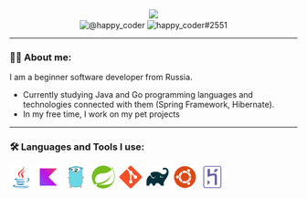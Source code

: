 <div id="header" align="center">
	<img src="https://media.giphy.com/media/5eLDrEaRGHegx2FeF2/giphy.gif" width="200"/>
</div>

<div id="badges" align="center">
	<img src="https://img.shields.io/badge/@kirik_suhofrukt-blue?logo=telegram&logoColor=white&style=flat-square"
		 alt="@happy_coder" title="@happy_coder"/>
	<img src="https://img.shields.io/badge/happy__coder,%20Discord%20Tag:%202551-blueviolet?logo=discord&logoColor=white&style=flat-square" 
	     alt="happy_coder#2551" title="happy_coder#2551"
</div>

---
<div id="aboutme" align="left">
<h3> 🧝‍♂️ About me: </h3>
<p>I am a beginner software developer from Russia.</p> 

<ul>
	<li>Currently studying Java and Go programming languages and technologies connected with them (Spring Framework, Hibernate).</li>
	<li>In my free time, I work on my pet projects</li>
</ul>

---

<h3 align="left"> 🛠️ Languages and Tools I use: </h3>

<div id="tools" align="left">
	<img src="https://github.com/devicons/devicon/blob/master/icons/java/java-original.svg" title="Java" alt="Java" width="40" height="40"/>&nbsp;
	<img src="https://github.com/devicons/devicon/blob/master/icons/kotlin/kotlin-original.svg" title="Kotlin" alt="Kotin" width="40" height="40"/>&nbsp;
	<img src="https://github.com/devicons/devicon/blob/master/icons/go/go-original.svg" title="Go"
	     alt="Go" width="40" height="40"/>&nbsp;
	<img src="https://github.com/devicons/devicon/blob/master/icons/spring/spring-original.svg" title="Spring" alt="Spring" width="40" height="40"/>&nbsp;
	<img src="https://github.com/devicons/devicon/blob/master/icons/git/git-original.svg" title="Git" alt="Git" width="40" height="40"/>&nbsp;
	<img src="https://github.com/devicons/devicon/blob/master/icons/gradle/gradle-plain.svg" title="Gradle" alt="Gradle" width="40" height="40"/>&nbsp;
	<img src="https://github.com/devicons/devicon/blob/master/icons/ubuntu/ubuntu-plain.svg" title="Ubuntu" alt="Ubuntu" width="40" height="40"/>&nbsp;
	<img src="https://github.com/devicons/devicon/blob/master/icons/heroku/heroku-original.svg" title="Heroku" alt="Heroku" width="40" height="40"/>&nbsp;
</div>
